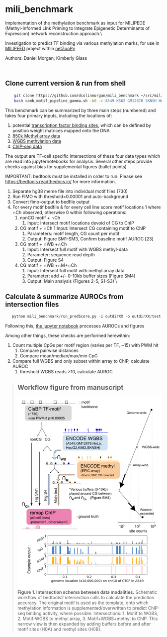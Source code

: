 # mili_benchmark

Implementation of the methylation benchmark as input for MILIPEDE (Methyl-Informed LInk Priming to Integrate Epigenetic Determinants of Expression) network reconstruction approach.\


Investigation to predict TF binding via various methylation marks, for use in [MILIPEED](https://github.com/dcolinmorgan/netZooPy/tree/milipeed) project within [netZooPy](https://github.com/netZoo/netZooPy)

Authors: Daniel Morgan; Kimberly Glass

<space>\
<space>

Clone current version & run from shell
--------------------------------------------------
```bash
    git clone https://github.com/dcolinmorgan/mili_benchmark ~/src/mili_benchmark
    bash camb_motif_pipeline_gamma.sh -b0 -c'A549 K562 GM12878 SKNSH HepG2 HeLa' -o'outdirXX'

```

This benchmark can be summarized by three main steps (numbered) and takes four primary inputs, including the locations of:
  1. potential [transcription factor binding sites](https://genome.ucsc.edu/), which can be defined by position weight matrices mapped onto the DNA
  1. [850k Methyl array data](https://www.encodeproject.org/matrix/?type=Experiment&status=released&award.project=ENCODE&files.platform.term_name=Illumina+Infinium+Methylation+EPIC+BeadChip&biosample_ontology.term_name=A549&biosample_ontology.term_name=K562&biosample_ontology.term_name=GM12878&biosample_ontology.term_name=HeLa-S3&biosample_ontology.term_name=HepG2&biosample_ontology.term_name=SK-N-SH&assay_title=DNAme+array)
  1. [WGBS methylation data](https://www.encodeproject.org/matrix/?type=Experiment&status=released&assay_slims=DNA+methylation&biosample_ontology.classification=cell+line&assay_title=WGBS&biosample_ontology.term_name=A549&biosample_ontology.term_name=K562&biosample_ontology.term_name=GM12878&biosample_ontology.term_name=HeLa-S3&biosample_ontology.term_name=HepG2&biosample_ontology.term_name=SK-N-SH)
  1. [ChIP-seq data](http://remap.univ-amu.fr/)

The output are TF-cell specific intersections of these four data types which are read into jupyternotebooks for analysis. Several other steps provide checks against bias for supplemental figures (bullet points)

IMPORTANT: bedtools must be installed in order to run. Please see https://bedtools.readthedocs.io/ for more information. 

1. Separate hg38 meme file into individual motif files (730)
1. Run FIMO with threshold=0.00001 and auto-background
1. Convert fimo-output to bedfile output
1. For every motif bedfile & for every cell line score motif locations 1 where ∩Ch observed, otherwise 0 within following operations: <br>
    1. nonCG motif + ∩Ch
        1. Input: Intersect motif locations devoid of CG to ChIP
    1. CG motif + ∩Ch 
        1.Input: Intersect CG containing motif to ChIP
        1. Parameters: motif length, CG count per motif
        1. Output: Figure SM1-SM3, Confirm baseline motif AUROC [23]
    1. CG motif + ∩WB +∩Ch
        1. Input: Intersect full motif with WGBS methyl-data
        1. Parameter: sequence read depth
        1. Output: Figure S4
    1. CG motif + ∩WB +∩M+∩Ch
        1. Input: Intersect full motif with methyl array data
        1. Parameter: add +/- 0-10kb buffer sizes (Figure SM4)
        1. Output: Main analysis (Figures 2-5, S1-S3)
<space>\
<space>
  
Calculate & summarize AUROCs from intersection files
--------------------------------------------------

```python
   python mili_benchmark/run_predScore.py -i outdirXX -o outdirXX/test

```

Following this, [the jupyter notebook](https://github.com/dcolinmorgan/mili_benchmark/blob/master/v7_channing_methyl_benchmark.ipynb) processes AUROCs and figures

Among other things, these checks are performed herewithin:
1. Count multiple CpGs per motif region (varies per TF, ~15) with PWM hit
    1. Compare pairwise distances
    1. Compare mean/median/max/min CpG
1. Compare full WGBS and only subset within array to ChIP, calculate AUROC
    1. threshold WGBS reads >10, calculate AUROC


>Workflow figure from manuscript
>--------------------------------------------------
>![Figure 1. Intersection schema between data modalities](https://github.com/dcolinmorgan/mili_benchmark/blob/master/figures/motif_interx_X_link_calls_v6.png)\
> __Figure 1. Intersection schema between data modalities.__ Schematic workflow of bedtools2 intersection calls to calculate the prediction accuracy. The original motif is used as the template, onto which methylation information is supplemented/overwritten to predict ChIP-seq binding activity, where possible. Intersections: 1. Motif to WGBS, 2. Motif-WGBS to methyl array, 3. Motif+WGBS+methyl to ChIP. This narrow view is then expanded by adding buffers before and after motif sites (H0A) and methyl sites (H0B).
